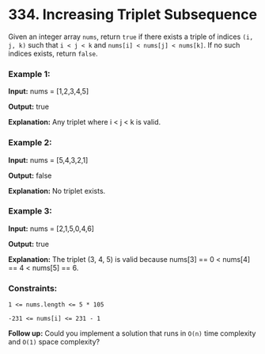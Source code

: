 # 334. Increasing Triplet Subsequence

Given an integer array `nums`, return `true` if there exists a triple of indices `(i, j, k)` such that `i < j < k` and `nums[i] < nums[j] < nums[k]`. If no such indices exists, return `false`.

 

### Example 1:

**Input:** nums = [1,2,3,4,5]

**Output:** true

**Explanation:** Any triplet where i < j < k is valid.

### Example 2:

**Input:** nums = [5,4,3,2,1]

**Output:** false

**Explanation:** No triplet exists.

### Example 3:

**Input:** nums = [2,1,5,0,4,6]

**Output:** true

**Explanation:** The triplet (3, 4, 5) is valid because nums[3] == 0 < nums[4] == 4 < nums[5] == 6.
 

### Constraints:

`1 <= nums.length <= 5 * 105`

`-231 <= nums[i] <= 231 - 1`
 

**Follow up:** Could you implement a solution that runs in `O(n)` time complexity and `O(1)` space complexity?
